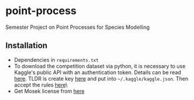 # point-process

Semester Project on Point Processes for Species Modelling

## Installation

- Dependencies in `requirements.txt`
- To download the competition dataset via python, it is necessary to use Kaggle's public API with an authentication token. Details can be read [here](https://www.kaggle.com/docs/api#getting-started-installation-&-authentication). TLDR is create key [here](https://www.kaggle.com/settings/account) and put into `~/.kaggle/kaggle.json`. Then accept the rules [here](https://www.kaggle.com/competitions/pkdd-15-predict-taxi-service-trajectory-i/rules)\
- Get Mosek license from [here](https://www.mosek.com)
